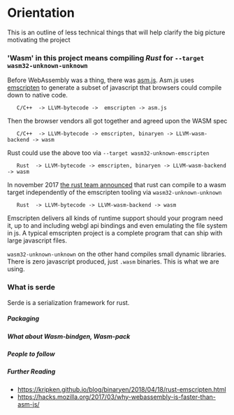 # Orientation
This is an outline of less technical things that will help clarify the big picture motivating the project


### 'Wasm' in this project means compiling *Rust* for  `--target wasm32-unknown-unknown`

Before WebAssembly was a thing, there was [asm.js][asm.js]. Asm.js uses [emscripten][emscripten] to generate a subset of javascript that browsers could compile down to native code.

```
   C/C++  -> LLVM-bytecode ->  emscripten -> asm.js
```

Then the browser vendors all got together and agreed upon the WASM spec

```
   C/C++  -> LLVM-bytecode -> emscripten, binaryen -> LLVM-wasm-backend -> wasm
```

Rust could use the above too via `--target wasm32-unknown-emscripten`

```
   Rust  -> LLVM-bytecode -> emscripten, binaryen -> LLVM-wasm-backend -> wasm
```

In november 2017 [the rust team announced][wasm-target] that rust can compile to a wasm target independently of the emscripten tooling via `wasm32-unknown-unknown`

```
   Rust  -> LLVM-bytecode -> LLVM-wasm-backend -> wasm
```

Emscripten delivers all kinds of runtime support should your program need it, up to and including webgl api bindings and even emulating the file system in js.  A typical emscripten project is a complete program that can ship with large javascript files.

`wasm32-unknown-unknown` on the other hand compiles small dynamic libraries. There is zero javascript produced, just `.wasm` binaries. This is what we are using.

### What is serde

Serde is a serialization framework for rust.

##### Packaging

##### What about Wasm-bindgen, Wasm-pack

##### People to follow

##### Further Reading
 + https://kripken.github.io/blog/binaryen/2018/04/18/rust-emscripten.html
 + https://hacks.mozilla.org/2017/03/why-webassembly-is-faster-than-asm-js/



[wasm-target]: https://www.hellorust.com/news/native-wasm-target.html
[asm.js]: https://asmjs.org/
[emscripten]: https://kripken.github.io/emscripten-site/

[serde-json]: https://github.com/serde-rs/json